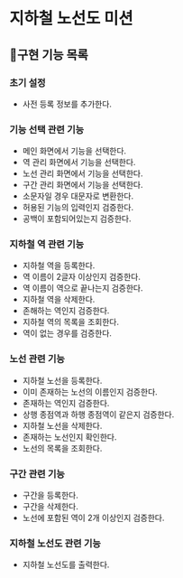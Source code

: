 # 지하철 노선도 미션

## 📃구현 기능 목록

### 초기 설정

- 사전 등록 정보를 추가한다.

### 기능 선택 관련 기능

- 메인 화면에서 기능을 선택한다.
- 역 관리 화면에서 기능을 선택한다.
- 노선 관리 화면에서 기능을 선택한다.
- 구간 관리 화면에서 기능을 선택한다.
- 소문자일 경우 대문자로 변환한다.
- 허용된 기능의 입력인지 검증한다.
- 공백이 포함되어있는지 검증한다.

### 지하철 역 관련 기능

- 지하철 역을 등록한다.
- 역 이름이 2글자 이상인지 검증한다.
- 역 이름이 역으로 끝나는지 검증한다.
- 지하철 역을 삭제한다.
- 존해하는 역인지 검증한다.
- 지하철 역의 목록을 조회한다.
- 역이 없는 경우를 검증한다.

### 노선 관련 기능

- 지하철 노선을 등록한다.
- 이미 존재하는 노선의 이름인지 검증한다.
- 존재하는 역인지 검증한다.
- 상행 종점역과 하행 종점역이 같은지 검증한다.
- 지하철 노선을 삭제한다.
- 존재하는 노선인지 확인한다.
- 노선의 목록을 조회한다.

### 구간 관련 기능

- 구간을 등록한다.
- 구간을 삭제한다.
- 노선에 포함된 역이 2개 이상인지 검증한다.

### 지하철 노선도 관련 기능

- 지하철 노선도를 출력한다.